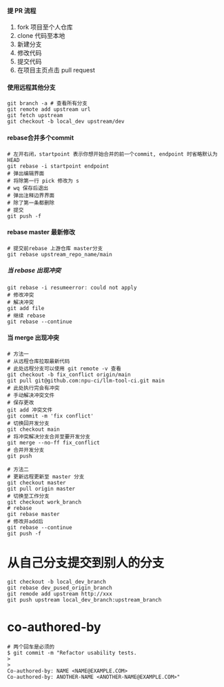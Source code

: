 #### 提 PR 流程

1. fork 项目至个人仓库
2. clone 代码至本地
3. 新建分支
4. 修改代码
5. 提交代码
6. 在项目主页点击 pull request

#### 使用远程其他分支

```shell
git branch -a # 查看所有分支
git remote add upstream url
git fetch upstream
git checkout -b local_dev upstream/dev
```

#### rebase合并多个commit

```shell
# 左开右闭，startpoint 表示你想开始合并的前一个commit, endpoint 时省略默认为 HEAD
git rebase -i startpoint endpoint
# 弹出编辑界面
# 将除第一行 pick 修改为 s
# wq 保存后退出
# 弹出注释边界界面
# 除了第一条都删除
# 提交
git push -f
```

#### rebase master 最新修改
```shell
# 提交前rebase 上游仓库 master分支
git rebase upstream_repo_name/main
```

##### 当 rebase 出现冲突
```shell
git rebase -i resumeerror: could not apply
# 修改冲突
# 解决冲突
git add file
# 继续 rebase
git rebase --continue
```

#### 当 merge 出现冲突

```shell
# 方法一
# 从远程仓库拉取最新代码
# 此处远程分支可以使用 git remote -v 查看
git checkout -b fix_conflict origin/main
git pull git@github.com:npu-ci/llm-tool-ci.git main
# 此处执行完会有冲突
# 手动解决冲突文件
# 保存更改
git add 冲突文件
git commit -m 'fix conflict'
# 切换回开发分支
git checkout main
# 将冲突解决分支合并至要开发分支
git merge --no-ff fix_conflict
# 合并开发分支
git push

# 方法二
# 更新远程更新至 master 分支
git checkout master
git pull origin master
# 切换至工作分支
git checkout work_branch
# rebase
git rebase master
# 修改并add后
git rebase --continue
git push -f
```

# 从自己分支提交到别人的分支
```shell
git checkout -b local_dev_branch
git rebase dev_pused_origin_branch
git remode add upstream http://xxx
git push upstream local_dev_branch:upstream_branch
```

# co-authored-by
```shell
# 两个回车是必须的
$ git commit -m "Refactor usability tests.
>
>
Co-authored-by: NAME <NAME@EXAMPLE.COM>
Co-authored-by: ANOTHER-NAME <ANOTHER-NAME@EXAMPLE.COM>"
```